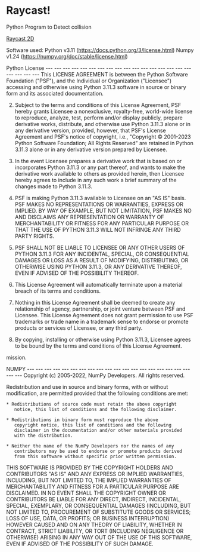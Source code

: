 # Raycast!

Python Program to Detect collision



[Raycast 2D](https://user-images.githubusercontent.com/122599802/235120764-4bb00d49-752a-4807-b5b6-f057d1b282cf.png)


Software used:
Python v3.11 (https://docs.python.org/3/license.html)
Numpy v1.24 (https://numpy.org/doc/stable/license.html)



Python License  --- --- --- --- --- --- --- --- --- --- --- --- --- --- --- --- --- --- --- --- ---
This LICENSE AGREEMENT is between the Python Software Foundation ("PSF"), and
   the Individual or Organization ("Licensee") accessing and otherwise using Python
   3.11.3 software in source or binary form and its associated documentation.

2. Subject to the terms and conditions of this License Agreement, PSF hereby
   grants Licensee a nonexclusive, royalty-free, world-wide license to reproduce,
   analyze, test, perform and/or display publicly, prepare derivative works,
   distribute, and otherwise use Python 3.11.3 alone or in any derivative
   version, provided, however, that PSF's License Agreement and PSF's notice of
   copyright, i.e., "Copyright © 2001-2023 Python Software Foundation; All Rights
   Reserved" are retained in Python 3.11.3 alone or in any derivative version
   prepared by Licensee.

3. In the event Licensee prepares a derivative work that is based on or
   incorporates Python 3.11.3 or any part thereof, and wants to make the
   derivative work available to others as provided herein, then Licensee hereby
   agrees to include in any such work a brief summary of the changes made to Python
   3.11.3.

4. PSF is making Python 3.11.3 available to Licensee on an "AS IS" basis.
   PSF MAKES NO REPRESENTATIONS OR WARRANTIES, EXPRESS OR IMPLIED.  BY WAY OF
   EXAMPLE, BUT NOT LIMITATION, PSF MAKES NO AND DISCLAIMS ANY REPRESENTATION OR
   WARRANTY OF MERCHANTABILITY OR FITNESS FOR ANY PARTICULAR PURPOSE OR THAT THE
   USE OF PYTHON 3.11.3 WILL NOT INFRINGE ANY THIRD PARTY RIGHTS.

5. PSF SHALL NOT BE LIABLE TO LICENSEE OR ANY OTHER USERS OF PYTHON 3.11.3
   FOR ANY INCIDENTAL, SPECIAL, OR CONSEQUENTIAL DAMAGES OR LOSS AS A RESULT OF
   MODIFYING, DISTRIBUTING, OR OTHERWISE USING PYTHON 3.11.3, OR ANY DERIVATIVE
   THEREOF, EVEN IF ADVISED OF THE POSSIBILITY THEREOF.

6. This License Agreement will automatically terminate upon a material breach of
   its terms and conditions.

7. Nothing in this License Agreement shall be deemed to create any relationship
   of agency, partnership, or joint venture between PSF and Licensee.  This License
   Agreement does not grant permission to use PSF trademarks or trade name in a
   trademark sense to endorse or promote products or services of Licensee, or any
   third party.

8. By copying, installing or otherwise using Python 3.11.3, Licensee agrees
   to be bound by the terms and conditions of this License Agreement.
   
mission.



NUMPY --- --- --- --- --- --- --- --- --- --- --- --- --- --- --- --- --- --- --- --- ---
Copyright (c) 2005-2022, NumPy Developers.
All rights reserved.

Redistribution and use in source and binary forms, with or without
modification, are permitted provided that the following conditions are
met:

    * Redistributions of source code must retain the above copyright
       notice, this list of conditions and the following disclaimer.

    * Redistributions in binary form must reproduce the above
       copyright notice, this list of conditions and the following
       disclaimer in the documentation and/or other materials provided
       with the distribution.

    * Neither the name of the NumPy Developers nor the names of any
       contributors may be used to endorse or promote products derived
       from this software without specific prior written permission.

THIS SOFTWARE IS PROVIDED BY THE COPYRIGHT HOLDERS AND CONTRIBUTORS
"AS IS" AND ANY EXPRESS OR IMPLIED WARRANTIES, INCLUDING, BUT NOT
LIMITED TO, THE IMPLIED WARRANTIES OF MERCHANTABILITY AND FITNESS FOR
A PARTICULAR PURPOSE ARE DISCLAIMED. IN NO EVENT SHALL THE COPYRIGHT
OWNER OR CONTRIBUTORS BE LIABLE FOR ANY DIRECT, INDIRECT, INCIDENTAL,
SPECIAL, EXEMPLARY, OR CONSEQUENTIAL DAMAGES (INCLUDING, BUT NOT
LIMITED TO, PROCUREMENT OF SUBSTITUTE GOODS OR SERVICES; LOSS OF USE,
DATA, OR PROFITS; OR BUSINESS INTERRUPTION) HOWEVER CAUSED AND ON ANY
THEORY OF LIABILITY, WHETHER IN CONTRACT, STRICT LIABILITY, OR TORT
(INCLUDING NEGLIGENCE OR OTHERWISE) ARISING IN ANY WAY OUT OF THE USE
OF THIS SOFTWARE, EVEN IF ADVISED OF THE POSSIBILITY OF SUCH DAMAGE.
